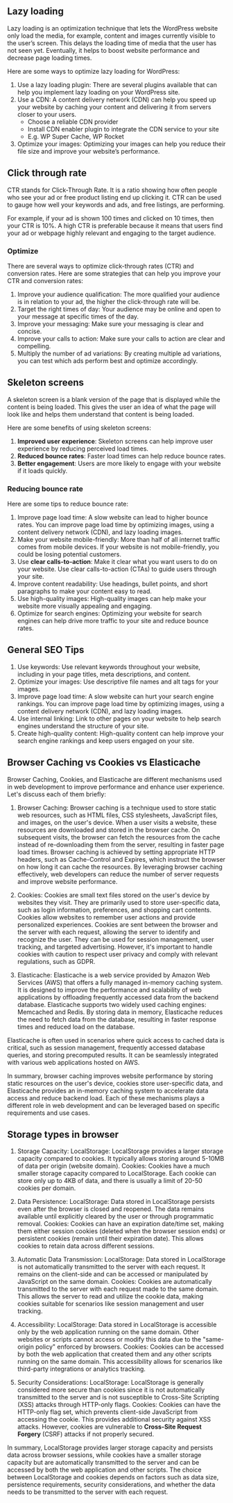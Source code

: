 ## Lazy loading
Lazy loading is an optimization technique that lets the WordPress website only load the media, for example, content and images currently visible to the user’s screen. This delays the loading time of media that the user has not seen yet. Eventually, it helps to boost website performance and decrease page loading times.

Here are some ways to optimize lazy loading for WordPress:

1. Use a lazy loading plugin: There are several plugins available that can help you implement lazy loading on your WordPress site.
2. Use a CDN: A content delivery network (CDN) can help you speed up your website by caching your content and delivering it from servers closer to your users.
    - Choose a reliable CDN provider
    - Install CDN enabler plugin to integrate the CDN service to your site
    - E.g. WP Super Cache, WP Rocket
3. Optimize your images: Optimizing your images can help you reduce their file size and improve your website’s performance. 

## Click through rate
CTR stands for Click-Through Rate. It is a ratio showing how often people who see your ad or free product listing end up clicking it. CTR can be used to gauge how well your keywords and ads, and free listings, are performing.

For example, if your ad is shown 100 times and clicked on 10 times, then your CTR is 10%. A high CTR is preferable because it means that users find your ad or webpage highly relevant and engaging to the target audience.

### Optimize
There are several ways to optimize click-through rates (CTR) and conversion rates. Here are some strategies that can help you improve your CTR and conversion rates:

1. Improve your audience qualification: The more qualified your audience is in relation to your ad, the higher the click-through rate will be.
2. Target the right times of day: Your audience may be online and open to your message at specific times of the day.
3. Improve your messaging: Make sure your messaging is clear and concise.
4. Improve your calls to action: Make sure your calls to action are clear and compelling.
5. Multiply the number of ad variations: By creating multiple ad variations, you can test which ads perform best and optimize accordingly.

## Skeleton screens
A skeleton screen is a blank version of the page that is displayed while the content is being loaded. This gives the user an idea of what the page will look like and helps them understand that content is being loaded.

Here are some benefits of using skeleton screens:

1. **Improved user experience**: Skeleton screens can help improve user experience by reducing perceived load times.
2. **Reduced bounce rates**: Faster load times can help reduce bounce rates.
2. **Better engagement**: Users are more likely to engage with your website if it loads quickly.

### Reducing bounce rate
Here are some tips to reduce bounce rate:

1. Improve page load time: A slow website can lead to higher bounce rates. You can improve page load time by optimizing images, using a content delivery network (CDN), and lazy loading images.
2. Make your website mobile-friendly: More than half of all internet traffic comes from mobile devices. If your website is not mobile-friendly, you could be losing potential customers.
3. Use **clear calls-to-action**: Make it clear what you want users to do on your website. Use clear calls-to-action (CTAs) to guide users through your site.
4. Improve content readability: Use headings, bullet points, and short paragraphs to make your content easy to read.
5. Use high-quality images: High-quality images can help make your website more visually appealing and engaging.
6. Optimize for search engines: Optimizing your website for search engines can help drive more traffic to your site and reduce bounce rates.

## General SEO Tips
1. Use keywords: Use relevant keywords throughout your website, including in your page titles, meta descriptions, and content.
2. Optimize your images: Use descriptive file names and alt tags for your images.
3. Improve page load time: A slow website can hurt your search engine rankings. You can improve page load time by optimizing images, using a content delivery network (CDN), and lazy loading images.
4. Use internal linking: Link to other pages on your website to help search engines understand the structure of your site.
5. Create high-quality content: High-quality content can help improve your search engine rankings and keep users engaged on your site.

## Browser Caching vs Cookies vs Elasticache 
Browser Caching, Cookies, and Elasticache are different mechanisms used in web development to improve performance and enhance user experience. Let's discuss each of them briefly:

1. Browser Caching:
Browser caching is a technique used to store static web resources, such as HTML files, CSS stylesheets, JavaScript files, and images, on the user's device. When a user visits a website, these resources are downloaded and stored in the browser cache. On subsequent visits, the browser can fetch the resources from the cache instead of re-downloading them from the server, resulting in faster page load times.
Browser caching is achieved by setting appropriate HTTP headers, such as Cache-Control and Expires, which instruct the browser on how long it can cache the resources. By leveraging browser caching effectively, web developers can reduce the number of server requests and improve website performance.

2. Cookies:
Cookies are small text files stored on the user's device by websites they visit. They are primarily used to store user-specific data, such as login information, preferences, and shopping cart contents. Cookies allow websites to remember user actions and provide personalized experiences.
Cookies are sent between the browser and the server with each request, allowing the server to identify and recognize the user. They can be used for session management, user tracking, and targeted advertising. However, it's important to handle cookies with caution to respect user privacy and comply with relevant regulations, such as GDPR.

3. Elasticache:
Elasticache is a web service provided by Amazon Web Services (AWS) that offers a fully managed in-memory caching system. It is designed to improve the performance and scalability of web applications by offloading frequently accessed data from the backend database.
Elasticache supports two widely used caching engines: Memcached and Redis. By storing data in memory, Elasticache reduces the need to fetch data from the database, resulting in faster response times and reduced load on the database.

Elasticache is often used in scenarios where quick access to cached data is critical, such as session management, frequently accessed database queries, and storing precomputed results. It can be seamlessly integrated with various web applications hosted on AWS.

In summary, browser caching improves website performance by storing static resources on the user's device, cookies store user-specific data, and Elasticache provides an in-memory caching system to accelerate data access and reduce backend load. Each of these mechanisms plays a different role in web development and can be leveraged based on specific requirements and use cases.

## Storage types in browser
1. Storage Capacity:
LocalStorage: LocalStorage provides a larger storage capacity compared to cookies. It typically allows storing around 5-10MB of data per origin (website domain).
Cookies: Cookies have a much smaller storage capacity compared to LocalStorage. Each cookie can store only up to 4KB of data, and there is usually a limit of 20-50 cookies per domain.

2. Data Persistence:
LocalStorage: Data stored in LocalStorage persists even after the browser is closed and reopened. The data remains available until explicitly cleared by the user or through programmatic removal.
Cookies: Cookies can have an expiration date/time set, making them either session cookies (deleted when the browser session ends) or persistent cookies (remain until their expiration date). This allows cookies to retain data across different sessions.

3. Automatic Data Transmission:
LocalStorage: Data stored in LocalStorage is not automatically transmitted to the server with each request. It remains on the client-side and can be accessed or manipulated by JavaScript on the same domain.
Cookies: Cookies are automatically transmitted to the server with each request made to the same domain. This allows the server to read and utilize the cookie data, making cookies suitable for scenarios like session management and user tracking.

4. Accessibility:
LocalStorage: Data stored in LocalStorage is accessible only by the web application running on the same domain. Other websites or scripts cannot access or modify this data due to the "same-origin policy" enforced by browsers.
Cookies: Cookies can be accessed by both the web application that created them and any other scripts running on the same domain. This accessibility allows for scenarios like third-party integrations or analytics tracking.

5. Security Considerations:
LocalStorage: LocalStorage is generally considered more secure than cookies since it is not automatically transmitted to the server and is not susceptible to Cross-Site Scripting (XSS) attacks through HTTP-only flags.
Cookies: Cookies can have the HTTP-only flag set, which prevents client-side JavaScript from accessing the cookie. This provides additional security against XSS attacks. However, cookies are vulnerable to **Cross-Site Request Forgery** (CSRF) attacks if not properly secured.

In summary, LocalStorage provides larger storage capacity and persists data across browser sessions, while cookies have a smaller storage capacity but are automatically transmitted to the server and can be accessed by both the web application and other scripts. The choice between LocalStorage and cookies depends on factors such as data size, persistence requirements, security considerations, and whether the data needs to be transmitted to the server with each request.
